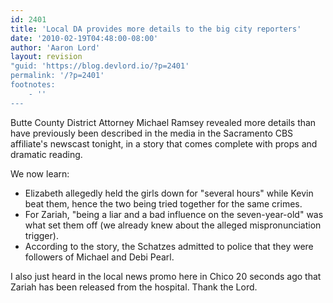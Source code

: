 ```yaml
---
id: 2401
title: 'Local DA provides more details to the big city reporters'
date: '2010-02-19T04:48:00-08:00'
author: 'Aaron Lord'
layout: revision
"guid: 'https://blog.devlord.io/?p=2401'
permalink: '/?p=2401'
footnotes:
    - ''
---
```


Butte County District Attorney Michael Ramsey revealed more details than have previously been described in the media in the Sacramento CBS affiliate's newscast tonight, in a story that comes complete with props and dramatic reading.

We now learn:
<ul>
 	<li>Elizabeth allegedly held the girls down for "several hours" while Kevin beat them, hence the two being tried together for the same crimes.</li>
 	<li>For Zariah, "being a liar and a bad influence on the seven-year-old" was what set them off (we already knew about the alleged mispronunciation trigger).</li>
 	<li>According to the story, the Schatzes admitted to police that they were followers of Michael and Debi Pearl.</li>
</ul>
I also just heard in the local news promo here in Chico 20 seconds ago that Zariah has been released from the hospital. Thank the Lord.